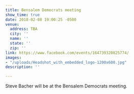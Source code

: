 ```yaml
---
title: Bensalem Democrats meeting
show_time: true
date: 2018-02-08 19:00:25 -0500
venue:
  address: TBA
  city: ''
  name: ''
  state: ''
  zip: ''
link: https://www.facebook.com/events/164739320825774/
images:
- "/uploads/Headshot_with_embedded_logo-1200x600.jpg"
description: ''

---
```

Steve Bacher will be at the Bensalem Democrats meeting.
